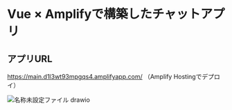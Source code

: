 # Vue × Amplifyで構築したチャットアプリ

## アプリURL
https://main.d1l3wt93mpgqs4.amplifyapp.com/
（Amplify Hostingでデプロイ）


![名称未設定ファイル drawio](https://github.com/koshi-sharkbait/amplify-vue/assets/120157706/f1af3645-6bd3-430e-94c9-4541ea86062d)
